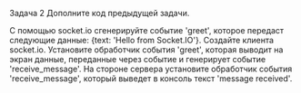 Задача 2 Дополните код предыдущей задачи.

С помощью socket.io сгенерируйте событие 'greet', которое передаст следующие данные: {text: 'Hello from Socket.IO'}.
Создайте клиента socket.io. Установите обработчик события 'greet', которая выводит на экран данные, переданные через событие и генерирует событие 'receive_message'.
На стороне сервера установите обработчик события 'receive_message', который выведет в консоль текст 'message received'.